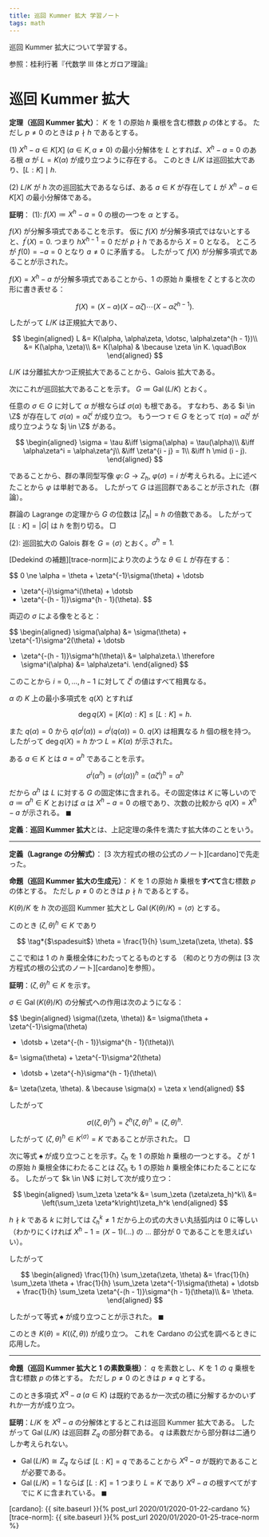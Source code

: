 ```yaml
---
title: 巡回 Kummer 拡大 学習ノート
tags: math
---
```


巡回 Kummer 拡大について学習する。

参照：桂利行著『代数学 III 体とガロア理論』

# 巡回 Kummer 拡大

**定理（巡回 Kummer 拡大）**：
$K$ を $1$ の原始 $h$ 乗根を含む標数 $p$ の体とする。
ただし $p \ne 0$ のときは $p \nmid h$ であるとする。

$(1)$ $X^h - a \in K[X]\;(a \in K, a \ne 0)$ の最小分解体を $L$ とすれば、$X^h - a = 0$
のある根 $\alpha$ が $L = K(\alpha)$ が成り立つように存在する。
このとき $L/K$ は巡回拡大であり、$[L : K] \mid h.$

$(2)$ $L/K$ が $h$ 次の巡回拡大であるならば、ある $a \in K$ が存在して
$L$ が $X^h - a \in K[X]$ の最小分解体である。

**証明**：
$(1):$ $f(X) \coloneqq X^h - a = 0$ の根の一つを $\alpha$ とする。

$f(X)$ が分解多項式であることを示す。
仮に $f(X)$ が分解多項式ではないとすると、$f^{\prime}(X) = 0.$
つまり $hX^{h - 1} = 0$ だが $p \nmid h$ であるから $X = 0$ となる。
ところが $f(0) = -a = 0$ となり $a \ne 0$ に矛盾する。
したがって $f(X)$ が分解多項式であることが示された。

$f(X) = X^h - a$ が分解多項式であることから、$1$ の原始 $h$ 乗根を
$\zeta$ とすると次の形に書き表せる：

$$
f(X) = (X - \alpha)(X - \alpha\zeta)\dotsb(X - \alpha\zeta^{h - 1}).
$$

したがって $L/K$ は正規拡大であり、

$$
\begin{aligned}
L &= K(\alpha, \alpha\zeta, \dotsc, \alpha\zeta^{h - 1})\\
&= K(\alpha, \zeta)\\
&= K(\alpha) & \because \zeta \in K.
\quad\Box
\end{aligned}
$$

$L/K$ は分離拡大かつ正規拡大であることから、Galois 拡大である。

次にこれが巡回拡大であることを示す。
$G \coloneqq \operatorname{Gal}(L/K)$ とおく。

任意の $\sigma \in G$ に対して $\alpha$ が根ならば $\sigma(\alpha)$ も根である。
すなわち、ある $i \in \Z$ が存在して $\sigma(\alpha) = \alpha\zeta^i$ が成り立つ。
もう一つ $\tau \in G$ をとって $\tau(\alpha) = \alpha\zeta^j$ が成り立つような $j \in \Z$ がある。

$$
\begin{aligned}
\sigma = \tau
&\iff \sigma(\alpha) = \tau(\alpha)\\
&\iff \alpha\zeta^i = \alpha\zeta^j\\
&\iff \zeta^{i - j} = 1\\
&\iff h \mid (i - j).
\end{aligned}
$$

であることから、群の準同型写像 $\varphi \colon G \longrightarrow Z_h,$
$\varphi(\sigma) = i$ が考えられる。上に述べたことから $\varphi$ は単射である。
したがって $G$ は巡回群であることが示された（群論）。

群論の Lagrange の定理から $G$ の位数は $\lvert Z_h \rvert = h$ の倍数である。
したがって $[L : K] = \lvert G \rvert$ は $h$ を割り切る。
$\Box$

$(2):$ 巡回拡大の Galois 群を $G = \langle \sigma \rangle$ とおく。$\sigma^h = 1.$

[Dedekind の補題][trace-norm]により次のような $\theta \in L$ が存在する：

$$
0 \ne \alpha = \theta + \zeta^{-1}\sigma(\theta) + \dotsb

+ \zeta^{-i}\sigma^i(\theta) + \dotsb
+ \zeta^{-(h - 1)}\sigma^{h - 1}(\theta).
$$

両辺の $\sigma$ による像をとると：

$$
\begin{aligned}
\sigma(\alpha)
&= \sigma(\theta) + \zeta^{-1}\sigma^2(\theta) + \dotsb

+ \zeta^{-(h - 1)}\sigma^h(\theta)\\
&= \alpha\zeta.\\
\therefore \sigma^i(\alpha) &= \alpha\zeta^i.
\end{aligned}
$$

このことから $i = 0, \dotsc, h - 1$ に対して $\zeta^i$ の値はすべて相異なる。

$\alpha$ の $K$ 上の最小多項式を $q(X)$ とすれば

$$
\deg q(X) = [K(\alpha) : K] \le [L : K] = h.
$$

また $q(\alpha) = 0$ から $q(\sigma^i(\alpha)) = \sigma^i(q(\alpha)) = 0.$
$q(X)$ は相異なる $h$ 個の根を持つ。したがって
$\deg q(X) = h$ かつ $L = K(\alpha)$ が示された。

ある $a \in K$ とは $a = \alpha^h$ であることを示す。

$$
\sigma^i(\alpha^h) = (\sigma^i(\alpha))^h = (\alpha\zeta^i)^h = \alpha^h
$$

だから $\alpha^h$ は $L$ に対する $G$ の固定体に含まれる。その固定体は $K$ に等しいので
$a \coloneqq \alpha^h \in K$ とおけば $\alpha$ は
$X^h - a = 0$ の根であり、次数の比較から $q(X) = X^h - a$ が示される。
$\blacksquare$

**定義**：**巡回 Kummer 拡大**とは、上記定理の条件を満たす拡大体のことをいう。

----

**定義（Lagrange の分解式）**：
[3 次方程式の根の公式のノート][cardano]で先走った。

**命題（巡回 Kummer 拡大の生成元）**：
$K$ を $1$ の原始 $h$ 乗根を**すべて**含む標数 $p$ の体とする。
ただし $p \ne 0$ のときは $p \nmid h$ であるとする。

$K(\theta)/K$ を $h$ 次の巡回 Kummer 拡大とし
$\operatorname{Gal}(K(\theta)/K) = \langle \sigma \rangle$ とする。

このとき $(\zeta, \theta)^h \in K$ であり

$$
\tag*{$\spadesuit$}
\theta = \frac{1}{h} \sum_\zeta(\zeta, \theta).
$$

ここで和は $1$ の $h$ 乗根全体にわたってとるものとする
（和のとり方の例は [3 次方程式の根の公式のノート][cardano]を参照）。

**証明**：$(\zeta, \theta)^h \in K$ を示す。

$\sigma \in \operatorname{Gal}(K(\theta)/K)$ の分解式への作用は次のようになる：

$$
\begin{aligned}
\sigma((\zeta, \theta))
&= \sigma(\theta + \zeta^{-1}\sigma(\theta)

+ \dotsb + \zeta^{-(h - 1)}\sigma^{h - 1}(\theta))\\

&= \sigma(\theta) + \zeta^{-1}\sigma^2(\theta)

+ \dotsb + \zeta^{-h}\sigma^{h - 1}(\theta)\\

&= \zeta(\zeta, \theta). & \because \sigma(x) = \zeta x
\end{aligned}
$$

したがって

$$
\sigma((\zeta, \theta)^h) = \zeta^h(\zeta, \theta)^h = (\zeta, \theta)^h.
$$

したがって $(\zeta, \theta)^h \in K^{\langle\sigma\rangle} = K$ であることが示された。
$\Box$

次に等式 $\spadesuit$ が成り立つことを示す。$\zeta_h$ を $1$ の原始 $h$ 乗根の一つとする。
$\zeta$ が $1$ の原始 $h$ 乗根全体にわたることは
$\zeta\zeta_h$ も $1$ の原始 $h$ 乗根全体にわたることになる。
したがって $k \in \N$ に対して次が成り立つ：

$$
\begin{aligned}
    \sum_\zeta \zeta^k
    &= \sum_\zeta (\zeta\zeta_h)^k\\
    &= \left(\sum_\zeta \zeta^k\right)\zeta_h^k
\end{aligned}
$$

$h \nmid k$ である $k$ に対しては $\zeta_h^k \ne 1$ だから上の式の大きい丸括弧内は $0$ に等しい
（わかりにくければ $X^h - 1 = (X - 1)(\dots)$ の $\dots$ 部分が $0$ であることを思えばいい）。

したがって

$$
\begin{aligned}
\frac{1}{h} \sum_\zeta(\zeta, \theta)
&= \frac{1}{h} \sum_\zeta \theta +
   \frac{1}{h} \sum_\zeta \zeta^{-1}\sigma(\theta) +
   \dotsb +
   \frac{1}{h} \sum_\zeta \zeta^{-(h - 1)}\sigma^{h - 1}(\theta)\\
&= \theta.
\end{aligned}
$$

したがって等式 $\spadesuit$ が成り立つことが示された。
$\blacksquare$

このとき $K(\theta) = K((\zeta, \theta))$ が成り立つ。
これを Cardano の公式を調べるときに応用した。

----

**命題（巡回 Kummer 拡大と $1$ の素数乗根）**：
$q$ を素数とし、$K$ を $1$ の $q$ 乗根を含む標数 $p$ の体とする。
ただし $p \ne 0$ のときは $p \ne q$ とする。

このとき多項式 $X^q - a\;(a \in K)$ は既約であるか一次式の積に分解するかのいずれか一方が成り立つ。

**証明**：$L/K$ を $X^q - a$ の分解体とするとこれは巡回 Kummer 拡大である。
したがって $\operatorname{Gal}(L/K)$ は巡回群 $Z_q$ の部分群である。
$q$ は素数だから部分群は二通りしか考えられない。

* $\operatorname{Gal}(L/K) \cong Z_q$ ならば $[L : K] = q$ であることから
  $X^q - a$ が既約であることが必要である。
* $\operatorname{Gal}(L/K) = 1$ ならば $[L : K] = 1$ つまり $L = K$ であり
  $X^q - a$ の根すべてがすでに $K$ に含まれている。
  $\blacksquare$

[cardano]: {{ site.baseurl }}{% post_url 2020/01/2020-01-22-cardano %}
[trace-norm]: {{ site.baseurl }}{% post_url 2020/01/2020-01-25-trace-norm %}
